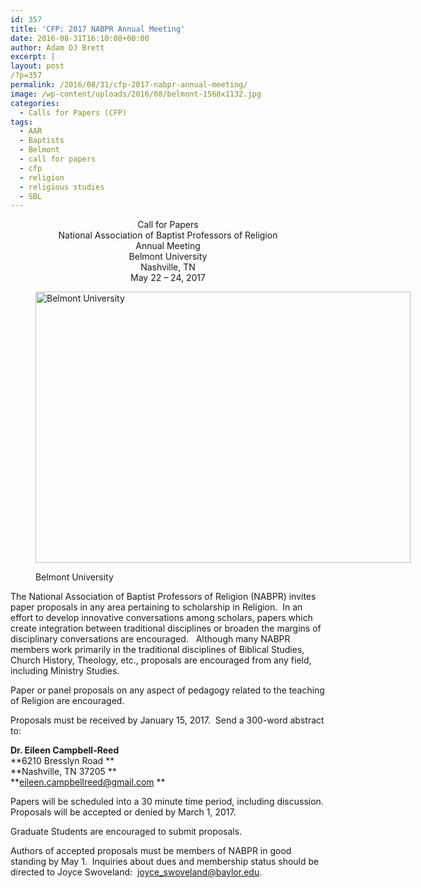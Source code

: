 ```yaml
---
id: 357
title: 'CFP: 2017 NABPR Annual Meeting'
date: 2016-08-31T16:10:08+00:00
author: Adam DJ Brett
excerpt: |
layout: post
/?p=357
permalink: /2016/08/31/cfp-2017-nabpr-annual-meeting/
image: /wp-content/uploads/2016/08/belmont-1568x1132.jpg
categories:
  - Calls for Papers (CFP)
tags:
  - AAR
  - Baptists
  - Belmont
  - call for papers
  - cfp
  - religion
  - religious studies
  - SBL
---
```

<p style="text-align: center;">
  Call for Papers<br /> National Association of Baptist Professors of Religion<br /> Annual Meeting<br /> Belmont University<br /> Nashville, TN<br /> May 22 – 24, 2017
</p><figure id="attachment_371" aria-describedby="caption-attachment-371" style="width: 600px" class="wp-caption aligncenter">

[<img class="wp-image-371 size-large" src="http://nabpr.org/wp-content/uploads/2016/08/belmont-1024x740.jpg" alt="Belmont University" width="600" height="434" srcset="http://3.83.244.150/wp-content/uploads/2016/08/belmont-1024x740.jpg 1024w, http://3.83.244.150/wp-content/uploads/2016/08/belmont-300x217.jpg 300w, http://3.83.244.150/wp-content/uploads/2016/08/belmont-768x555.jpg 768w, http://3.83.244.150/wp-content/uploads/2016/08/belmont-1568x1132.jpg 1568w" sizes="(max-width: 600px) 100vw, 600px" />](http://3.83.244.150/wp-content/uploads/2016/08/belmont.jpg)<figcaption id="caption-attachment-371" class="wp-caption-text">Belmont University</figcaption></figure> 

The National Association of Baptist Professors of Religion (NABPR) invites paper proposals in any area pertaining to scholarship in Religion.  In an effort to develop innovative conversations among scholars, papers which create integration between traditional disciplines or broaden the margins of disciplinary conversations are encouraged.   Although many NABPR members work primarily in the traditional disciplines of Biblical Studies, Church History, Theology, etc., proposals are encouraged from any field, including Ministry Studies.

Paper or panel proposals on any aspect of pedagogy related to the teaching of Religion are encouraged.

Proposals must be received by January 15, 2017.  Send a 300-word abstract to:

**Dr. Eileen Campbell-Reed**  
**6210 Bresslyn Road **  
**Nashville, TN 37205 **  
**<eileen.campbellreed@gmail.com> **

Papers will be scheduled into a 30 minute time period, including discussion.  
Proposals will be accepted or denied by March 1, 2017.

Graduate Students are encouraged to submit proposals.

Authors of accepted proposals must be members of NABPR in good standing by May 1.  Inquiries about dues and membership status should be directed to Joyce Swoveland:  joyce_swoveland@baylor.edu.